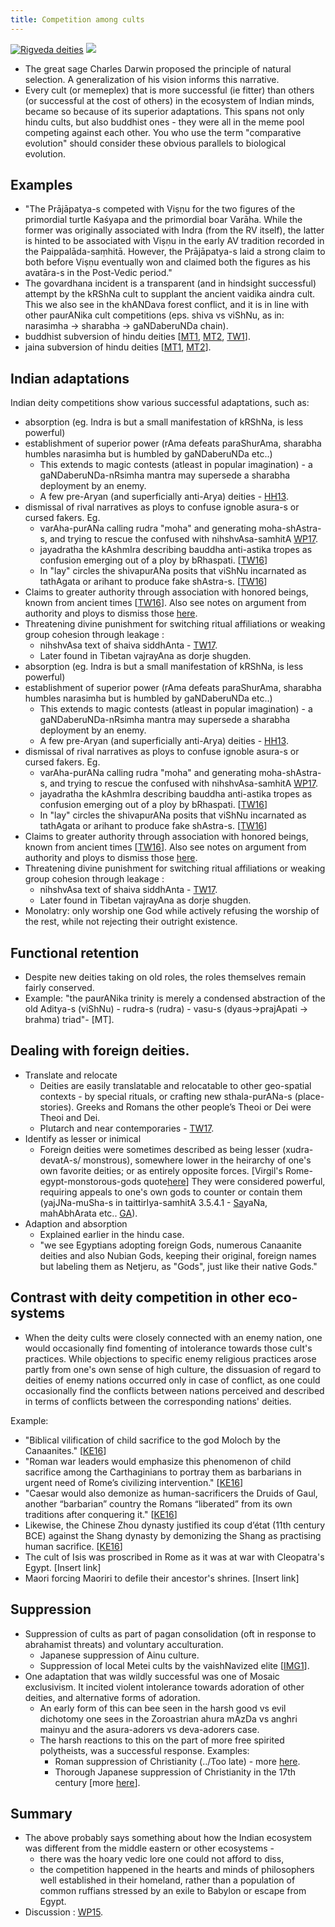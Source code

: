 ```yaml
---
title: Competition among cults
---
```


[![Rigveda deities](http://i.imgur.com/MiHbDlw.jpg)](https://twitter.com/blog_supplement/status/737037012390285312/photo/1) [![](https://pbs.twimg.com/media/C0ug3E8WIAE77EH.jpg)](https://twitter.com/blog_supplement/status/813921173390106624/photo/1)

- The great sage Charles Darwin proposed the principle of natural selection. A generalization of his vision informs this narrative.
- Every cult (or memeplex) that is more successful (ie fitter) than others (or successful at the cost of others) in the ecosystem of Indian minds, became so because of its superior adaptations. This spans not only hindu cults, but also buddhist ones - they were all in the meme pool competing against each other. You who use the term "comparative evolution" should consider these obvious parallels to biological evolution.

## Examples
- "The Prājāpatya-s competed with Viṣṇu for the two figures of the primordial turtle Kaśyapa and the primordial boar Varāha. While the former was originally associated with Indra (from the RV itself), the latter is hinted to be associated with Viṣṇu in the early AV tradition recorded in the Paippalāda-saṃhitā. However, the Prājāpatya-s laid a strong claim to both before Viṣṇu eventually won and claimed both the figures as his avatāra-s in the Post-Vedic period."
- The govardhana incident is a transparent (and in hindsight successful) attempt by the kRShNa cult to supplant the ancient vaidika aindra cult. This we also see in the khANDava forest conflict, and it is in line with other paurANika cult competitions (eps. shiva vs viShNu, as in: narasimha → sharabha → gaNDaberuNDa chain).
- buddhist subversion of hindu deities \[[MT1](https://manasataramgini.wordpress.com/2008/05/25/the-anti-shaiva-rants-of-the-nastika-s/), [MT2](https://manasataramgini.wordpress.com/2009/11/03/lama-taranatha%E2%80%99s-account-of-the-nastika-virupa-the-younger/), [TW1](https://twitter.com/blog_supplement/status/736035929631100928)\].
- jaina subversion of hindu deities \[[MT1](https://manasataramgini.wordpress.com/2013/05/11/some-anti-astika-stories-of-the-jaina-s/), [MT2](https://manasataramgini.wordpress.com/2009/08/18/nastika-s-before-the-tathagata-and-the-nirgrantha/)\].
    
## Indian adaptations
Indian deity competitions show various successful adaptations, such as:

- absorption (eg. Indra is but a small manifestation of kRShNa, is less powerful)
- establishment of superior power (rAma defeats paraShurAma, sharabha humbles narasimha but is humbled by gaNDaberuNDa etc..)
    - This extends to magic contests (atleast in popular imagination) - a gaNDaberuNDa-nRsimha mantra may supersede a sharabha deployment by an enemy.
    - A few pre-Aryan (and superficially anti-Arya) deities - [HH13](https://musingsofhh.wordpress.com/2011/05/10/rivalry-between-tribal-entities-and-the-mainstream/).
- dismissal of rival narratives as ploys to confuse ignoble asura-s or cursed fakers. Eg.
    - varAha-purANa calling rudra "moha" and generating moha-shAstra-s, and trying to rescue the confused with nihshvAsa-samhitA [WP17](https://agnimaan.wordpress.com/2017/11/03/%E0%A4%B6%E0%A5%88%E0%A4%B5%E0%A4%BE%E0%A4%97%E0%A4%AE%E0%A5%87%E0%A4%B7%E0%A5%81-%E0%A4%B5%E0%A4%B0%E0%A4%BE%E0%A4%B9%E0%A4%AA%E0%A5%81%E0%A4%B0%E0%A4%BE%E0%A4%A3%E0%A4%AE%E0%A5%8D/).
    - jayadratha the kAshmIra describing bauddha anti-astika tropes as confusion emerging out of a ploy by bRhaspati. \[[TW16](https://twitter.com/blog_supplement/status/777715943317377024)\]
    - In "lay" circles the shivapurANa posits that viShNu incarnated as tathAgata or arihant to produce fake shAstra-s. \[[TW16](https://twitter.com/blog_supplement/status/777715943317377024)\]
- Claims to greater authority through association with honored beings, known from ancient times \[[TW16](../https://twitter.com/blog_supplement/status/777715943317377024)\]. Also see notes on argument from authority and ploys to dismiss those [here](../../bases/books/).
- Threatening divine punishment for switching ritual affiliations or weaking group cohesion through leakage : 
    - nihshvAsa text of shaiva siddhAnta - [TW17](https://twitter.com/GhorAngirasa/status/916258143646224384).
    - Later found in Tibetan vajrayAna as dorje shugden.
- absorption (eg. Indra is but a small manifestation of kRShNa, is less powerful)
- establishment of superior power (rAma defeats paraShurAma, sharabha humbles narasimha but is humbled by gaNDaberuNDa etc..)
    - This extends to magic contests (atleast in popular imagination) - a gaNDaberuNDa-nRsimha mantra may supersede a sharabha deployment by an enemy.
    - A few pre-Aryan (and superficially anti-Arya) deities - [HH13](https://musingsofhh.wordpress.com/2011/05/10/rivalry-between-tribal-entities-and-the-mainstream/).
- dismissal of rival narratives as ploys to confuse ignoble asura-s or cursed fakers. Eg.
    - varAha-purANa calling rudra "moha" and generating moha-shAstra-s, and trying to rescue the confused with nihshvAsa-samhitA [WP17](https://agnimaan.wordpress.com/2017/11/03/%E0%A4%B6%E0%A5%88%E0%A4%B5%E0%A4%BE%E0%A4%97%E0%A4%AE%E0%A5%87%E0%A4%B7%E0%A5%81-%E0%A4%B5%E0%A4%B0%E0%A4%BE%E0%A4%B9%E0%A4%AA%E0%A5%81%E0%A4%B0%E0%A4%BE%E0%A4%A3%E0%A4%AE%E0%A5%8D/).
    - jayadratha the kAshmIra describing bauddha anti-astika tropes as confusion emerging out of a ploy by bRhaspati. \[[TW16](https://twitter.com/blog_supplement/status/777715943317377024)\]
    - In "lay" circles the shivapurANa posits that viShNu incarnated as tathAgata or arihant to produce fake shAstra-s. \[[TW16](https://twitter.com/blog_supplement/status/777715943317377024)\]
- Claims to greater authority through association with honored beings, known from ancient times \[[TW16](../https://twitter.com/blog_supplement/status/777715943317377024)\]. Also see notes on argument from authority and ploys to dismiss those [here](../../bases/books/).
- Threatening divine punishment for switching ritual affiliations or weaking group cohesion through leakage : 
    - nihshvAsa text of shaiva siddhAnta - [TW17](https://twitter.com/GhorAngirasa/status/916258143646224384).
    - Later found in Tibetan vajrayAna as dorje shugden.
- Monolatry: only worship one God while actively refusing the worship of the rest, while not rejecting their outright existence.

## Functional retention
- Despite new deities taking on old roles, the roles themselves remain fairly conserved.
- Example: "the paurANika trinity is merely a condensed abstraction of the old Aditya-s (viShNu) - rudra-s (rudra) - vasu-s (dyaus→prajApati → brahma) triad"- [MT].

## Dealing with foreign deities.
- Translate and relocate
    - Deities are easily translatable and relocatable to other geo-spatial contexts - by special rituals, or crafting new sthala-purANa-s (place-stories). Greeks and Romans the other people’s Theoi or Dei were Theoi and Dei.
    - Plutarch and near contemporaries - [TW17](https://twitter.com/Rjrasva/status/620209859540062208).
- Identify as lesser or inimical
    - Foreign deities were sometimes described as being lesser (xudra-devatA-s/ monstrous), somewhere lower in the heirarchy of one's own favorite deities; or as entirely opposite forces. \[Virgil's Rome-egypt-monstorous-gods quote[here](https://twitter.com/EPButler/status/940687467736391682)\] They were considered powerful, requiring appeals to one's own gods to counter or contain them (yajJNa-muSha-s in taittirIya-samhitA 3.5.4.1 - [Sa](https://archive.org/stream/Anandashram_Samskrita_Granthavali_Anandashram_Sanskrit_Series/ASS_042_Krishna_Yajurvediya_Taittiriya_Samhita_Part_6_-_Kasinath_Sastri_Agase_1949#page/n21/mode/2up)yaNa, mahAbhArata etc.. [GA](https://aryanthought.wordpress.com/2016/10/07/ye-deva-yajnahano-yajnamu%E1%B9%A3a%E1%B8%A5-or-the-devas-who-injure-the-sacrifice-part-one/)).
- Adaption and absorption
    - Explained earlier in the hindu case.
    - "we see Egyptians adopting foreign Gods, numerous Canaanite deities and also Nubian Gods, keeping their original, foreign names but labeling them as Netjeru, as "Gods", just like their native Gods."

## Contrast with deity competition in other eco-systems
- When the deity cults were closely connected with an enemy nation, one would occasionally find fomenting of intolerance towards those cult's practices. While objections to specific enemy religious practices arose partly from one's own sense of high culture, the dissuasion of regard to deities of enemy nations occurred only in case of conflict, as one could occasionally find the conflicts between nations perceived and described in terms of conflicts between the corresponding nations' deities.

Example:
- "Biblical vilification of child sacrifice to the god Moloch by the Canaanites." \[[KE16](https://bharatabharati.wordpress.com/2016/03/24/the-sati-strategy-koenraad-elst/)\]
- "Roman war leaders would emphasize this phenomenon of child sacrifice among the Carthaginians to portray them as barbarians in urgent need of Rome’s civilizing intervention." \[[KE16](https://bharatabharati.wordpress.com/2016/03/24/the-sati-strategy-koenraad-elst/)\]
- "Caesar would also demonize as human-sacrificers the Druids of Gaul, another “barbarian” country the Romans “liberated” from its own traditions after conquering it." \[[KE16](https://bharatabharati.wordpress.com/2016/03/24/the-sati-strategy-koenraad-elst/)\]
- Likewise, the Chinese Zhou dynasty justified its coup d’état (11th century BCE) against the Shang dynasty by demonizing the Shang as practising human sacrifice. \[[KE16](https://bharatabharati.wordpress.com/2016/03/24/the-sati-strategy-koenraad-elst/)\]
- The cult of Isis was proscribed in Rome as it was at war with Cleopatra's Egypt. \[Insert link\]
- Maori forcing Maoriri to defile their ancestor's shrines. \[Insert link\]

## Suppression
- Suppression of cults as part of pagan consolidation (oft in response to abrahamist threats) and voluntary acculturation.
    - Japanese suppression of Ainu culture.
    - Suppression of local Metei cults by the vaishNavized elite \[[IMG1](http://i.imgur.com/gUXx6iW.png)\].
- One adaptation that was wildly successful was one of Mosaic exclusivism. It incited violent intolerance towards adoration of other deities, and alternative forms of adoration.
    - An early form of this can bee seen in the harsh good vs evil dichotomy one sees in the Zoroastrian ahura mAzDa vs anghri mainyu and the asura-adorers vs deva-adorers case.
    - The harsh reactions to this on the part of more free spirited polytheists, was a successful response. Examples:
        - Roman suppression of Christianity (../Too late) - more [here](../../../paganology/europe/).
        - Thorough Japanese suppression of Christianity in the 17th century \[more [here](../../../../paganology/japan/kokutai/reject-christ/)\].

## Summary
- The above probably says something about how the Indian ecosystem was different from the middle eastern or other ecosystems -
    - there was the hoary vedic lore one could not afford to diss,
    - the competition happened in the hearts and minds of philosophers well established in their homeland, rather than a population of common ruffians stressed by an exile to Babylon or escape from Egypt.
- Discussion : [WP15](https://agnimaan.wordpress.com/2015/08/04/competition-between-cults-of-deities-in-india-vs-the-middle-east/).